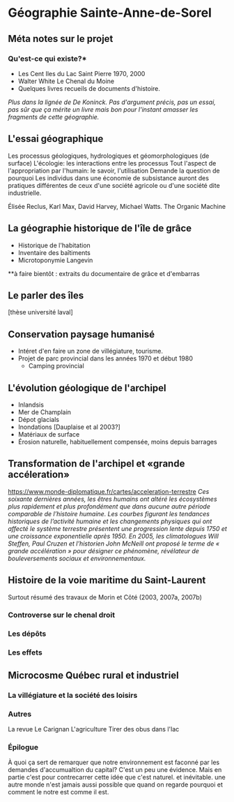 # Géographie Sainte-Anne-de-Sorel

## Méta notes sur le projet

### Qu'est-ce qui existe?* 
+ Les Cent Iles du Lac Saint Pierre 1970, 2000
+ Walter White Le Chenal du Moine
+ Quelques livres recueils de documents d'histoire.

*Plus dans la lignée de De Koninck. Pas d'argument précis, pas un essai, pas sûr que ça mérite un livre mais bon pour l'instant amasser les fragments de cette géographie.* 

## L'essai géographique
Les processus géologiques, hydrologiques et géomorphologiques (de surface)
L'écologie: les interactions entre les processus 
Tout l'aspect de l'appropriation par l'humain: le savoir, l'utilisation
Demande la question de pourquoi
Les individus dans une économie de subsistance auront des pratiques différentes de ceux d'une société agricole ou d'une société dite industrielle. 

Élisée Reclus, Karl Max, David Harvey, Michael Watts.
The Organic Machine

## La géographie historique de l'île de grâce  
+ Historique de l'habitation
+ Inventaire des baîtiments
+ Microtoponymie Langevin

**à faire bientôt : extraits du documentaire de grâce et d'embarras

## Le parler des îles
[thèse université laval]

## Conservation paysage humanisé
+ Intéret d'en faire un zone de villégiature, tourisme. 
+ Projet de parc provincial dans les années 1970 et début 1980
  + Camping provincial

## L'évolution géologique de l'archipel
+ Inlandsis
+ Mer de Champlain
+ Dépot glacials
+ Inondations [Dauplaise et al 2003?]
+ Matériaux de surface
+ Érosion naturelle, habituellement compensée, moins depuis barrages

## Transformation de l'archipel et «grande accéleration» 
https://www.monde-diplomatique.fr/cartes/acceleration-terrestre
*Ces soixante dernières années, les êtres humains ont altéré les écosystèmes plus rapidement et plus profondément que dans aucune autre période comparable de l’histoire humaine. Les courbes figurant les tendances historiques de l’activité humaine et les changements physiques qui ont affecté le système terrestre présentent une progression lente depuis 1750 et une croissance exponentielle après 1950. En 2005, les climatologues Will Steffen, Paul Cruzen et l’historien John McNeill ont proposé le terme de « grande accélération » pour désigner ce phénomène, révélateur de bouleversements sociaux et environnementaux.*

## Histoire de la voie maritime du Saint-Laurent

Surtout résumé des travaux de Morin et Côté (2003, 2007a, 2007b)

### Controverse sur le chenal droit

### Les dépôts

### Les effets


## Microcosme Québec rural et industriel 

### La villégiature et la société des loisirs


### Autres
La revue Le Carignan 
L'agriculture
Tirer des obus dans l'lac

### Épilogue

À quoi ça sert de remarquer que notre environnement est faconné par les demandes d'accumualtion du capital? C'est un peu une évidence. Mais en partie c'est pour contrecarrer cette idée que c'est naturel. et inévitable. une autre monde n'est jamais aussi possible que quand on regarde pourquoi et comment le notre est comme il est. 
